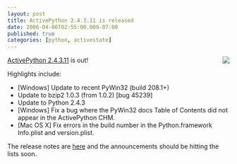 ```yaml
---
layout: post
title: ActivePython 2.4.3.11 is released
date: 2006-04-06T02:55:00.009-07:00
published: true
categories: [python, activestate]
---
```


<div style="float: right; margin-left: 10px; margin-bottom: 10px;">
<a href="http://www.flickr.com/photos/trento/103732013/" title="flying python"><img src="//static.flickr.com/31/103732013_849d7f3bb9_m.jpg" style="border: medium none ;" /></a>
</div>

<p><a href="http://www.activestate.com/Products/ActivePython/">ActivePython 2.4.3.11</a> is out!</p>

<p>Highlights include:

</p>

<ul>
<li>[Windows] Update to recent PyWin32 (build 208.1+)</li>
<li>Update to bzip2 1.0.3 (from 1.0.2) [bug 45239]</li>
<li>Update to Python 2.4.3</li>
<li>[Windows] Fix a bug where the PyWin32 docs Table of Contents did not appear in the ActivePython CHM.</li>
<li>[Mac OS X] Fix errors in the build number in the Python.framework Info.plist and version.plist.</li>
</ul>

<p>The release notes are <a href="http://aspn.activestate.com/ASPN/docs/ActivePython/2.4/relnotes.html#release_history">here</a> and the announcements should be hitting the lists soon.</p>
